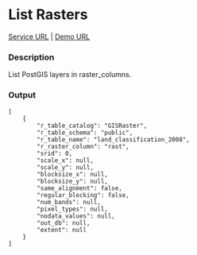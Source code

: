 # List Rasters
[Service URL](v1/ws_geo_listrasters.php) | 
[Demo URL](v1/ws_geo_listrasters.php)

### Description
List PostGIS layers in raster_columns.

### Output
    [
        {
            "r_table_catalog": "GISRaster",
            "r_table_schema": "public",
            "r_table_name": "land_classification_2008",
            "r_raster_column": "rast",
            "srid": 0,
            "scale_x": null,
            "scale_y": null,
            "blocksize_x": null,
            "blocksize_y": null,
            "same_alignment": false,
            "regular_blocking": false,
            "num_bands": null,
            "pixel_types": null,
            "nodata_values": null,
            "out_db": null,
            "extent": null
        }
    ]
